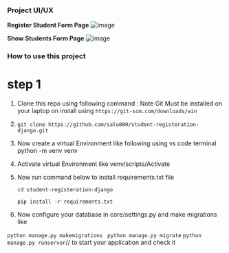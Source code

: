 ### Project UI/UX
**Register Student Form Page**
![image](https://github.com/user-attachments/assets/884eea1c-a63c-4e5c-b9f4-55d32425d158)

**Show Students Form Page**
![image](https://github.com/user-attachments/assets/adb4764b-4509-4afd-b301-9a6ad3f13bed)


### How to use this project 

# step 1
1. Clone this repo using following command : Note Git Must be installed on your laptop on install using ```https://git-scm.com/downloads/win```

2.   ``` git clone https://github.com/salu000/student-registeration-django.git ```
3. Now create a virtual Environment like following using vs code terminal 
  python -m venv venv

4. Activate virtual Environment like 
    venv/scripts/Activate

5. Now run command below to install requirements.txt file
   
   ```
   cd student-registeration-django
   ```
   ```
   pip install -r requirements.txt
   ```

6. Now configure your database in core/settings.py and make migrations like 

      
  ``` python manage.py makemigrations  ```
  ``` python manage.py migrate ```
  ``` python manage.py runserver ```// to start your application and check it
